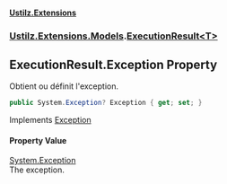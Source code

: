 #### [Ustilz.Extensions](index.md 'index')
### [Ustilz.Extensions.Models](Ustilz.Extensions.Models.md 'Ustilz.Extensions.Models').[ExecutionResult&lt;T&gt;](Ustilz.Extensions.Models.ExecutionResult_T_.md 'Ustilz.Extensions.Models.ExecutionResult<T>')

## ExecutionResult<T>.Exception Property

Obtient ou définit l'exception.

```csharp
public System.Exception? Exception { get; set; }
```

Implements [Exception](Ustilz.Extensions.Models.IExecutionResult_T_.Exception.md 'Ustilz.Extensions.Models.IExecutionResult<T>.Exception')

#### Property Value
[System.Exception](https://docs.microsoft.com/en-us/dotnet/api/System.Exception 'System.Exception')  
The exception.